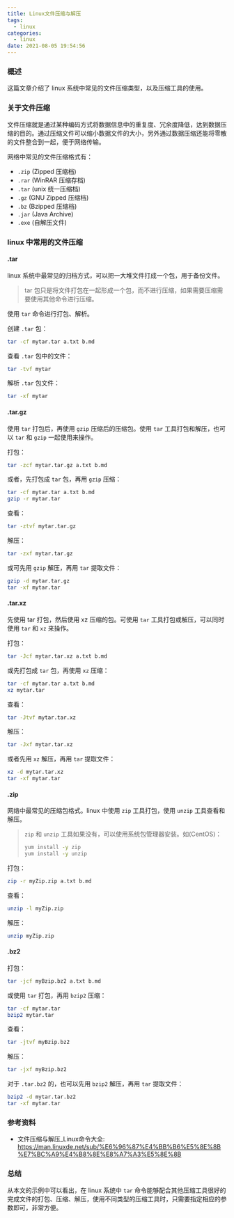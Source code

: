 ```yaml
---
title: Linux文件压缩与解压
tags:
  - linux
categories:
  - linux
date: 2021-08-05 19:54:56
---
```


### 概述

这篇文章介绍了 linux 系统中常见的文件压缩类型，以及压缩工具的使用。



### 关于文件压缩

文件压缩就是通过某种编码方式将数据信息中的重复度、冗余度降低，达到数据压缩的目的。通过压缩文件可以缩小数据文件的大小，另外通过数据压缩还能将零散的文件整合到一起，便于网络传输。

网络中常见的文件压缩格式有：

- `.zip` (Zipped 压缩档)
- `.rar` (WinRAR 压缩存档)
- `.tar` (unix 统一压缩档)
- `.gz` (GNU Zipped 压缩档)
- `.bz` (Bzipped 压缩档) 
- `.jar` (Java Archive)
- `.exe` (自解压文件) 

<!-- more -->



### linux 中常用的文件压缩

#### .tar

linux 系统中最常见的归档方式，可以把一大堆文件打成一个包，用于备份文件。

> tar 包只是将文件打包在一起形成一个包，而不进行压缩，如果需要压缩需要使用其他命令进行压缩。

使用 `tar` 命令进行打包、解析。

创建 `.tar` 包：

```bash
tar -cf mytar.tar a.txt b.md
```

查看 `.tar` 包中的文件：

```bash
tar -tvf mytar
```

解析 `.tar` 包文件：

```bash
tar -xf mytar
```



#### .tar.gz

使用 `tar` 打包后，再使用 `gzip` 压缩后的压缩包。使用 `tar` 工具打包和解压，也可以 `tar` 和 `gzip` 一起使用来操作。

打包：

```bash
tar -zcf mytar.tar.gz a.txt b.md
```

或者，先打包成 `tar` 包，再用 `gzip` 压缩：

```bash
tar -cf mytar.tar a.txt b.md
gzip -r mytar.tar
```

 

查看：

```bash
tar -ztvf mytar.tar.gz
```



解压：

```bash
tar -zxf mytar.tar.gz
```

或可先用 `gzip` 解压，再用 `tar` 提取文件：

```bash
gzip -d mytar.tar.gz
tar -xf mytar.tar
```



#### .tar.xz

先使用 tar 打包，然后使用 xz 压缩的包。可使用 `tar` 工具打包或解压，可以同时使用 `tar` 和 `xz` 来操作。

打包：

```bash
tar -Jcf mytar.tar.xz a.txt b.md 
```

或先打包成 `tar` 包，再使用 `xz` 压缩：

```bash
tar -cf mytar.tar a.txt b.md
xz mytar.tar
```



查看：

```bash
tar -Jtvf mytar.tar.xz
```



解压：

```bash
tar -Jxf mytar.tar.xz
```

或者先用 `xz` 解压，再用 `tar` 提取文件：

```bash
xz -d mytar.tar.xz
tar -xf mytar.tar
```



#### .zip

网络中最常见的压缩包格式。linux 中使用 `zip` 工具打包，使用 `unzip` 工具查看和解压。

> `zip` 和 `unzip` 工具如果没有，可以使用系统包管理器安装。如(CentOS)：
>
> ```bash
> yum install -y zip
> yum install -y unzip
> ```

打包：

```bash
zip -r myZip.zip a.txt b.md
```

查看：

```bash
unzip -l myZip.zip
```

解压：

```bash
unzip myZip.zip
```



#### .bz2

打包：

```bash
tar -jcf myBzip.bz2 a.txt b.md
```

或使用 `tar` 打包，再用 `bzip2` 压缩：

```bash
tar -cf mytar.tar
bzip2 mytar.tar
```



查看：

```bash
tar -jtvf myBzip.bz2
```



解压：

```bash
tar -jxf myBzip.bz2
```

对于 `.tar.bz2` 的，也可以先用 `bzip2` 解压，再用 `tar` 提取文件：

```bash
bzip2 -d mytar.tar.bz2
tar -xf mytar.tar
```

 

### 参考资料

- 文件压缩与解压_Linux命令大全: <https://man.linuxde.net/sub/%E6%96%87%E4%BB%B6%E5%8E%8B%E7%BC%A9%E4%B8%8E%E8%A7%A3%E5%8E%8B> 



### 总结

从本文的示例中可以看出，在 linux 系统中 `tar` 命令能够配合其他压缩工具很好的完成文件的打包、压缩、解压，使用不同类型的压缩工具时，只需要指定相应的参数即可，非常方便。
